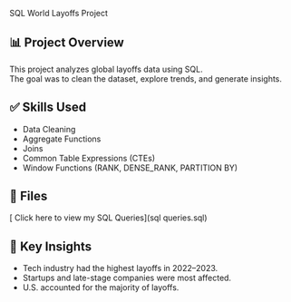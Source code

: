  SQL World Layoffs Project

## 📊 Project Overview
This project analyzes global layoffs data using SQL.  
The goal was to clean the dataset, explore trends, and generate insights.

## ✅ Skills Used
- Data Cleaning
- Aggregate Functions
- Joins
- Common Table Expressions (CTEs)
- Window Functions (RANK, DENSE_RANK, PARTITION BY)

## 📂 Files
[ Click here to view my SQL Queries](sql queries.sql)


## 🚀 Key Insights
- Tech industry had the highest layoffs in 2022–2023.
- Startups and late-stage companies were most affected.
- U.S. accounted for the majority of layoffs.
